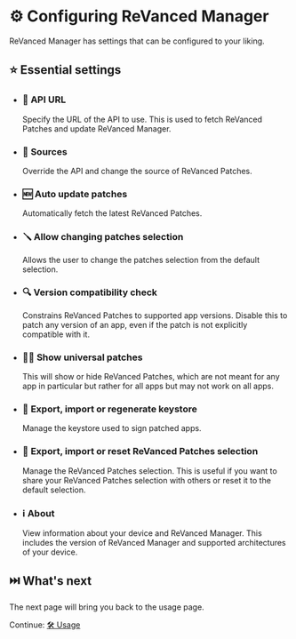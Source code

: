 # ⚙️ Configuring ReVanced Manager

ReVanced Manager has settings that can be configured to your liking.

## ⭐ Essential settings

- ### 🔗 API URL

  Specify the URL of the API to use. This is used to fetch ReVanced Patches and update ReVanced Manager.

- ### 🧬 Sources

  Override the API and change the source of ReVanced Patches.

- ### 🆕 Auto update patches
  
  Automatically fetch the latest ReVanced Patches.

- ### 🪛 Allow changing patches selection

  Allows the user to change the patches selection from the default selection.

- ### 🔍 Version compatibility check

  Constrains ReVanced Patches to supported app versions. Disable this to patch any version of an app, even if the patch is not explicitly compatible with it.

- ### 🧑‍🔬 Show universal patches

  This will show or hide ReVanced Patches, which are not meant for any app in particular but rather for all apps but may not work on all apps.

- ### 🔑 Export, import or regenerate keystore

  Manage the keystore used to sign patched apps.

- ### 📄 Export, import or reset ReVanced Patches selection

  Manage the ReVanced Patches selection. This is useful if you want to share your ReVanced Patches selection with others or reset it to the default selection.

- ### ℹ️ About

  View information about your device and ReVanced Manager. This includes the version of ReVanced Manager and supported architectures of your device.

## ⏭️ What's next

The next page will bring you back to the usage page.

Continue: [🛠️ Usage](2_usage.md)
